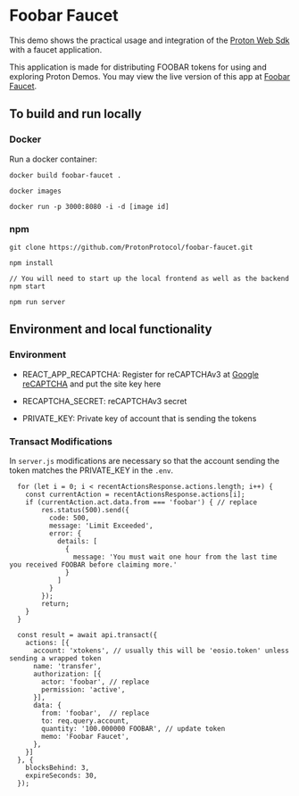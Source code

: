 # Foobar Faucet
This demo shows the practical usage and integration of the [Proton Web Sdk](https://www.npmjs.com/package/@protonprotocol/proton-web-sdk) with a faucet application.

This application is made for distributing FOOBAR tokens for using and exploring Proton Demos. You may view the live version of this app at [Foobar Faucet](https://foobar.protonchain.com).

## To build and run locally

### Docker

Run a docker container:

```
docker build foobar-faucet .

docker images

docker run -p 3000:8080 -i -d [image id]
```

### npm

```
git clone https://github.com/ProtonProtocol/foobar-faucet.git

npm install

// You will need to start up the local frontend as well as the backend
npm start

npm run server
```

## Environment and local functionality

### Environment

- REACT_APP_RECAPTCHA: Register for reCAPTCHAv3 at [Google reCAPTCHA](https://www.google.com/recaptcha/admin/create) and put the site key here

- RECAPTCHA_SECRET: reCAPTCHAv3 secret

- PRIVATE_KEY: Private key of account that is sending the tokens

### Transact Modifications

In `server.js` modifications are necessary so that the account sending the token matches the PRIVATE_KEY in the `.env`.


```
  for (let i = 0; i < recentActionsResponse.actions.length; i++) {
    const currentAction = recentActionsResponse.actions[i];
    if (currentAction.act.data.from === 'foobar') { // replace
        res.status(500).send({
          code: 500,
          message: 'Limit Exceeded',
          error: {
            details: [
              {
                message: 'You must wait one hour from the last time you received FOOBAR before claiming more.'
              }
            ]
          }
        });
        return;
    }
  }
```

```
  const result = await api.transact({
    actions: [{
      account: 'xtokens', // usually this will be 'eosio.token' unless sending a wrapped token
      name: 'transfer',
      authorization: [{
        actor: 'foobar', // replace
        permission: 'active',
      }],
      data: {
        from: 'foobar',  // replace
        to: req.query.account,
        quantity: '100.000000 FOOBAR', // update token
        memo: 'Foobar Faucet',
      },
    }]
  }, {
    blocksBehind: 3,
    expireSeconds: 30,
  });
```